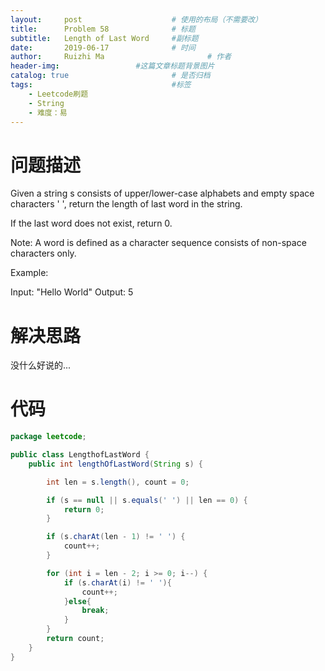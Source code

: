 ```yaml
---
layout:     post   				    # 使用的布局（不需要改）
title:      Problem 58				# 标题 
subtitle:   Length of Last Word     #副标题
date:       2019-06-17				# 时间
author:     Ruizhi Ma 						# 作者
header-img:              	#这篇文章标题背景图片
catalog: true 						# 是否归档
tags:								#标签
    - Leetcode刷题
    - String
    - 难度：易
---
```

# 问题描述
Given a string s consists of upper/lower-case alphabets and empty space characters ' ', return the length of last word in the string.

If the last word does not exist, return 0.

Note: A word is defined as a character sequence consists of non-space characters only.

Example:

Input: "Hello World"
Output: 5

# 解决思路
没什么好说的...

# 代码
```java
package leetcode;

public class LengthofLastWord {
    public int lengthOfLastWord(String s) {

        int len = s.length(), count = 0;

        if (s == null || s.equals(' ') || len == 0) {
            return 0;
        }

        if (s.charAt(len - 1) != ' ') {
            count++;
        }

        for (int i = len - 2; i >= 0; i--) {
            if (s.charAt(i) != ' '){
                count++;
            }else{
                break;
            }
        }
        return count;
    }
}

```